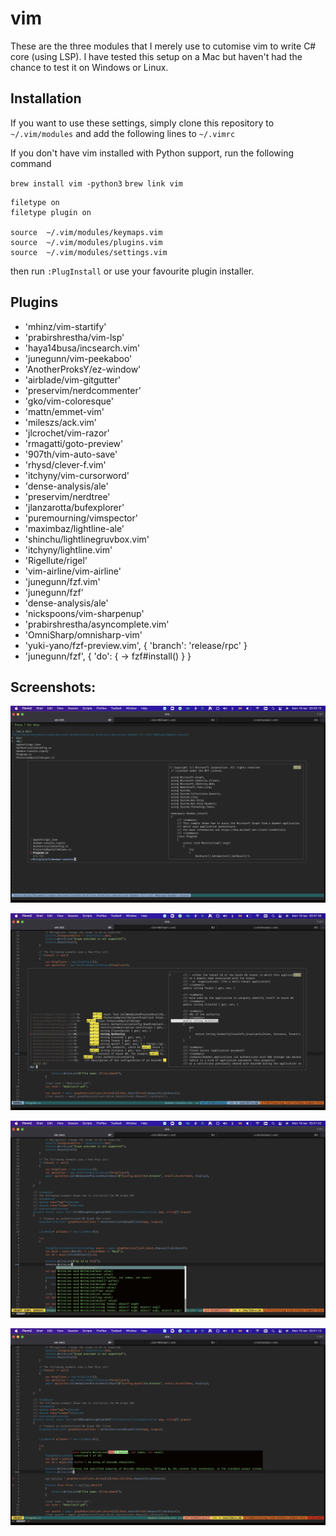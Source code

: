 # vim


These are the three modules that I merely use to cutomise vim to write C# core (using LSP). I have tested this setup on a Mac but haven't had the chance to test it on Windows or Linux.

## Installation

If you want to use these settings, simply clone this repository to `~/.vim/modules` and add the following lines to `~/.vimrc`

If you don't have vim installed with Python support, run the following command

`brew install vim -python3`
`brew link vim`

```
filetype on
filetype plugin on

source  ~/.vim/modules/keymaps.vim
source  ~/.vim/modules/plugins.vim
source  ~/.vim/modules/settings.vim
```
then run `:PlugInstall` or use your favourite plugin installer.

## Plugins

- 'mhinz/vim-startify'
- 'prabirshrestha/vim-lsp'
- 'haya14busa/incsearch.vim'
- 'junegunn/vim-peekaboo'
- 'AnotherProksY/ez-window'
- 'airblade/vim-gitgutter'
- 'preservim/nerdcommenter'
- 'gko/vim-coloresque'
- 'mattn/emmet-vim'
- 'mileszs/ack.vim'
- 'jlcrochet/vim-razor'
- 'rmagatti/goto-preview'
- '907th/vim-auto-save'
- 'rhysd/clever-f.vim'
- 'itchyny/vim-cursorword'
- 'dense-analysis/ale'
- 'preservim/nerdtree'
- 'jlanzarotta/bufexplorer'
- 'puremourning/vimspector'
- 'maximbaz/lightline-ale'
- 'shinchu/lightlinegruvbox.vim'
- 'itchyny/lightline.vim'
- 'Rigellute/rigel'
- 'vim-airline/vim-airline'
- 'junegunn/fzf.vim'
- 'junegunn/fzf'
- 'dense-analysis/ale'
- 'nickspoons/vim-sharpenup'
- 'prabirshrestha/asyncomplete.vim'
- 'OmniSharp/omnisharp-vim'
- 'yuki-yano/fzf-preview.vim', { 'branch': 'release/rpc' }
- 'junegunn/fzf', { 'do': { -> fzf#install() } }


## Screenshots:

![vim1](https://github.com/majdyafi/vim/blob/main/img/Screenshot%202022-04-18%20at%2000.00.15.png?raw=true)

![vim4](https://github.com/majdyafi/vim/blob/main/img/Screenshot%202022-04-18%20at%2000.07.36.png?raw=true)

![vim2](https://github.com/majdyafi/vim/blob/main/img/Screenshot%202022-04-18%20at%2000.01.02.png?raw=true)

![vim3](https://github.com/majdyafi/vim/blob/main/img/Screenshot%202022-04-18%20at%2000.01.13.png?raw=true)
